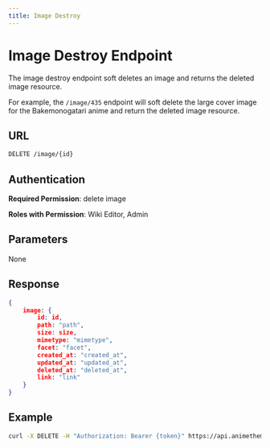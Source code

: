 ```yaml
---
title: Image Destroy
---
```


# Image Destroy Endpoint

The image destroy endpoint soft deletes an image and returns the deleted image resource.

For example, the `/image/435` endpoint will soft delete the large cover image for the Bakemonogatari anime and return the deleted image resource.

## URL

```sh
DELETE /image/{id}
```

## Authentication

**Required Permission**: delete image

**Roles with Permission**: Wiki Editor, Admin

## Parameters

None

## Response

```json
{
    image: {
        id: id,
        path: "path",
        size: size,
        mimetype: "mimetype",
        facet: "facet",
        created_at: "created_at",
        updated_at: "updated_at",
        deleted_at: "deleted_at",
        link: "link"
    }
}
```

## Example

```bash
curl -X DELETE -H "Authorization: Bearer {token}" https://api.animethemes.moe/image/435
```
